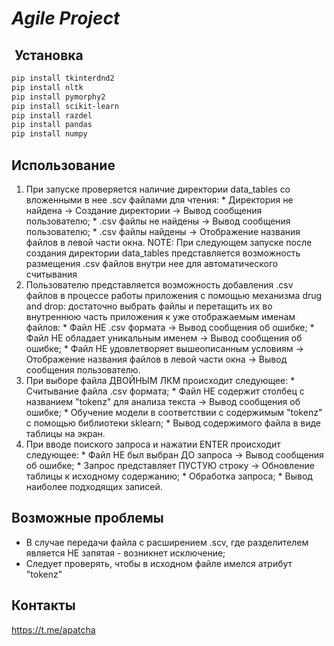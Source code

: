 # _Agile Project_
##  Установка
```bash
pip install tkinterdnd2
pip install nltk
pip install pymorphy2
pip install scikit-learn
pip install razdel
pip install pandas
pip install numpy
```
## Использование
  1. При запуске проверяется наличие директории data_tables со вложенными в нее .scv файлами для чтения:
	* Директория не найдена -> Создание директории -> Вывод сообщения пользователю;
	* .csv файлы не найдены -> Вывод сообщения пользователю;
	* .csv файлы найдены -> Отображение названия файлов в левой части окна.
  NOTE: При следующем запуске после создания директории data_tables представляется возможность размещения .csv файлов внутри нее для автоматического считывания
  2. Пользователю представляется возможность добавления .csv файлов в процессе работы приложения с помощью механизма drug and drop: достаточно выбрать файлы и перетащить их во внутреннюю часть приложения к уже отображаемым именам файлов:
	* Файл НЕ .csv формата -> Вывод сообщения об ошибке;
	* Файл НЕ обладает уникальным именем -> Вывод сообщения об ошибке;
	* Файл НЕ удовлетворяет вышеописанным условиям -> Отображение названия файлов в левой части окна -> Вывод сообщения пользователю.
  3. При выборе файла ДВОЙНЫМ ЛКМ происходит следующее:
	* Считывание файла .csv формата;
	* Файл НЕ содержит столбец с названием "tokenz" для анализа текста -> Вывод сообщения об ошибке;
	* Обучение модели в соответствии с содержимым "tokenz" с помощью библиотеки sklearn;
	* Вывод содержимого файла в виде таблицы на экран.
  4. При вводе поиского запроса и нажатии ENTER происходит следующее:
	* Файл НЕ был выбран ДО запроса -> Вывод сообщения об ошибке;
	* Запрос представляет ПУСТУЮ строку -> Обновление таблицы к исходному содержанию;
	* Обработка запроса;
	* Вывод наиболее подходящих записей.
## Возможные проблемы
  * В случае передачи файла с расширением .scv, где разделителем является НЕ запятая - возникнет исключение;
  * Следует проверять, чтобы в исходном файле имелся атрибут "tokenz"
## Контакты
  https://t.me/apatcha
